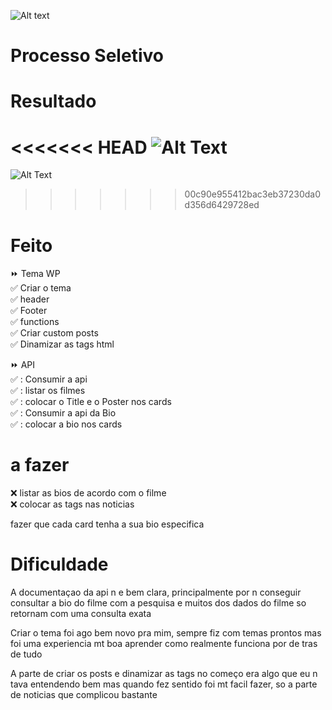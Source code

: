![Alt text](https://www.convertte.com.br/cvtt/wp-content/themes/cvtt_v3/assets/images/logo.png)

# Processo Seletivo

# Resultado

<<<<<<< HEAD
  ![Alt Text](https://media.giphy.com/media/ZBxAYY9tz8evYvKddu/giphy.gif?cid=790b7611e47bab0231183fece52bc6b0fcc531a46d3d1dc2&rid=giphy.gif&ct=g)
=======
  ![Alt Text](https://media.giphy.com/media/Q7qQMZQY39ULTy0l1Q/giphy.gif)
>>>>>>> 00c90e955412bac3eb37230da0d356d6429728ed

# Feito

:fast_forward: Tema WP </br>
:white_check_mark: Criar o tema </br>
:white_check_mark: header </br>
:white_check_mark: Footer </br>
:white_check_mark: functions </br>
:white_check_mark: Criar custom posts </br>
:white_check_mark: Dinamizar as tags html </br>

:fast_forward: API </br>
:white_check_mark: : Consumir a api </br>
:white_check_mark: : listar os filmes</br>
:white_check_mark: : colocar o Title e o Poster nos cards</br>
:white_check_mark: : Consumir a api da Bio</br>
:white_check_mark: : colocar a bio nos cards</br>


# a fazer
:x: listar as bios de acordo com o filme</br>
:x: colocar as tags nas noticias </br>

fazer que cada card tenha a sua bio especifica</br>

# Dificuldade 
A documentaçao da api n e bem clara, principalmente por n conseguir consultar a bio do filme com a pesquisa e muitos dos dados do filme so retornam com uma consulta exata</br>

Criar o tema foi ago bem novo pra mim, sempre fiz com temas prontos mas foi uma experiencia mt boa aprender como realmente funciona por de tras de tudo</br>

A parte de criar os posts e dinamizar as tags no começo era algo que eu n tava entendendo bem mas quando fez sentido foi mt facil fazer, so a parte de noticias que complicou bastante</br>
